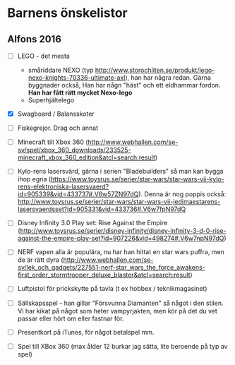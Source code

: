 # Barnens önskelistor

## Alfons 2016
 - [ ] LEGO - det mesta 
   - småriddare NEXO (typ http://www.storochliten.se/produkt/lego-nexo-knights-70336-ultimate-axl), han har några redan. Gärna byggnader också, Han har någn "häst" och ett eldhammar fordon. **Han har fått rätt mycket Nexo-lego**
   - Superhjältelego

 - [x] Swagboard / Balansskoter

 - [ ] Fiskegrejor. Drag och annat

 - [ ] Minecraft till Xbox 360
 (http://www.webhallen.com/se-sv/spel/xbox_360_downloads/233525-minecraft_xbox_360_edition&atcl=search:result)

 - [ ] Kylo-rens lasersvärd, gärna i serien "Bladebuilders" så man kan bygga ihop egna
 (https://www.toysrus.se/serier/star-wars/star-wars-vii-kylo-rens-elektroniska-lasersvaerd?id=905339&vid=433737#.V6w57ZN97dQ). Denna är nog poppis också: http://www.toysrus.se/serier/star-wars/star-wars-vii-jedimaestarens-lasersvaerdsset?id=905331&vid=433736#.V6w7fpN97dQ

 - [ ] Disney Infinity 3.0 Play set: Rise Against the Empire (http://www.toysrus.se/serier/disney-infinity/disney-infinity-3-d-0-rise-against-the-empire-play-set?id=907226&vid=498274#.V6w7npN97dQ)

 - [ ] NERF vapen alla är populära, nu har han hittat en star wars puffra, men de är rätt dyra (http://www.webhallen.com/se-sv/lek_och_gadgets/227551-nerf-star_wars_the_force_awakens-first_order_stormtrooper_deluxe_blaster&atcl=search:result)

 - [ ] Luftpistol för prickskytte på tavla (t ex hobbex / teknikmagasinet)

- [ ] Sällskapsspel - han gillar "Försvunna Diamanten" så något i den stilen. Vi har kikat på något som heter vampyrjakten, men kör på det du vet passar eller hört om eller fastnar för.

- [ ] Presentkort på iTunes, för något betalspel mm.

- [ ] Spel till XBox 360 (max ålder 12 burkar jag sätta, lite beroende på typ av spel)


